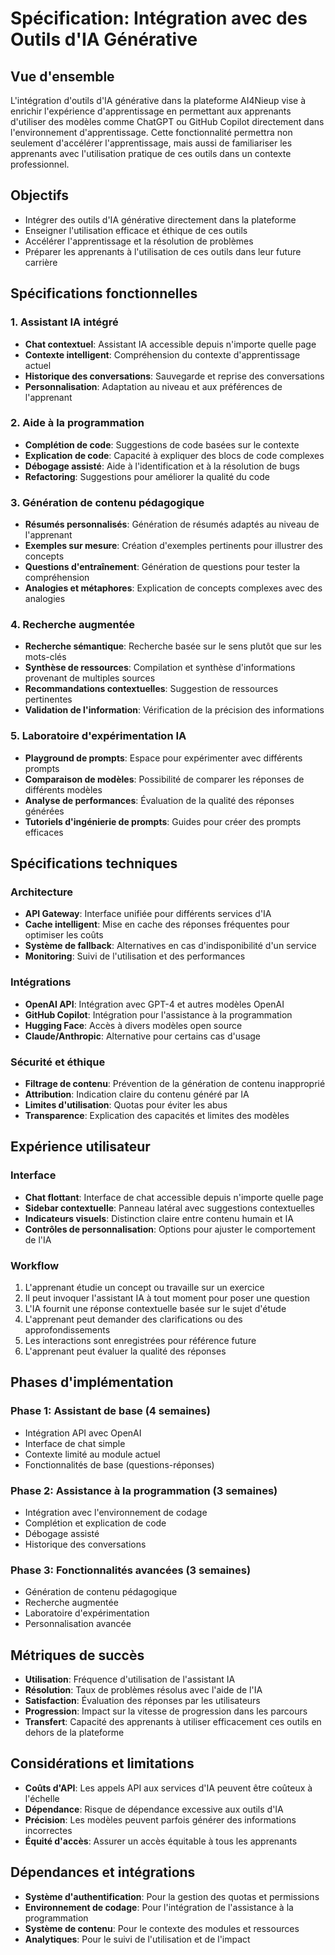 # Spécification: Intégration avec des Outils d'IA Générative

## Vue d'ensemble

L'intégration d'outils d'IA générative dans la plateforme AI4Nieup vise à enrichir l'expérience d'apprentissage en permettant aux apprenants d'utiliser des modèles comme ChatGPT ou GitHub Copilot directement dans l'environnement d'apprentissage. Cette fonctionnalité permettra non seulement d'accélérer l'apprentissage, mais aussi de familiariser les apprenants avec l'utilisation pratique de ces outils dans un contexte professionnel.

## Objectifs

- Intégrer des outils d'IA générative directement dans la plateforme
- Enseigner l'utilisation efficace et éthique de ces outils
- Accélérer l'apprentissage et la résolution de problèmes
- Préparer les apprenants à l'utilisation de ces outils dans leur future carrière

## Spécifications fonctionnelles

### 1. Assistant IA intégré

- **Chat contextuel**: Assistant IA accessible depuis n'importe quelle page
- **Contexte intelligent**: Compréhension du contexte d'apprentissage actuel
- **Historique des conversations**: Sauvegarde et reprise des conversations
- **Personnalisation**: Adaptation au niveau et aux préférences de l'apprenant

### 2. Aide à la programmation

- **Complétion de code**: Suggestions de code basées sur le contexte
- **Explication de code**: Capacité à expliquer des blocs de code complexes
- **Débogage assisté**: Aide à l'identification et à la résolution de bugs
- **Refactoring**: Suggestions pour améliorer la qualité du code

### 3. Génération de contenu pédagogique

- **Résumés personnalisés**: Génération de résumés adaptés au niveau de l'apprenant
- **Exemples sur mesure**: Création d'exemples pertinents pour illustrer des concepts
- **Questions d'entraînement**: Génération de questions pour tester la compréhension
- **Analogies et métaphores**: Explication de concepts complexes avec des analogies

### 4. Recherche augmentée

- **Recherche sémantique**: Recherche basée sur le sens plutôt que sur les mots-clés
- **Synthèse de ressources**: Compilation et synthèse d'informations provenant de multiples sources
- **Recommandations contextuelles**: Suggestion de ressources pertinentes
- **Validation de l'information**: Vérification de la précision des informations

### 5. Laboratoire d'expérimentation IA

- **Playground de prompts**: Espace pour expérimenter avec différents prompts
- **Comparaison de modèles**: Possibilité de comparer les réponses de différents modèles
- **Analyse de performances**: Évaluation de la qualité des réponses générées
- **Tutoriels d'ingénierie de prompts**: Guides pour créer des prompts efficaces

## Spécifications techniques

### Architecture

- **API Gateway**: Interface unifiée pour différents services d'IA
- **Cache intelligent**: Mise en cache des réponses fréquentes pour optimiser les coûts
- **Système de fallback**: Alternatives en cas d'indisponibilité d'un service
- **Monitoring**: Suivi de l'utilisation et des performances

### Intégrations

- **OpenAI API**: Intégration avec GPT-4 et autres modèles OpenAI
- **GitHub Copilot**: Intégration pour l'assistance à la programmation
- **Hugging Face**: Accès à divers modèles open source
- **Claude/Anthropic**: Alternative pour certains cas d'usage

### Sécurité et éthique

- **Filtrage de contenu**: Prévention de la génération de contenu inapproprié
- **Attribution**: Indication claire du contenu généré par IA
- **Limites d'utilisation**: Quotas pour éviter les abus
- **Transparence**: Explication des capacités et limites des modèles

## Expérience utilisateur

### Interface

- **Chat flottant**: Interface de chat accessible depuis n'importe quelle page
- **Sidebar contextuelle**: Panneau latéral avec suggestions contextuelles
- **Indicateurs visuels**: Distinction claire entre contenu humain et IA
- **Contrôles de personnalisation**: Options pour ajuster le comportement de l'IA

### Workflow

1. L'apprenant étudie un concept ou travaille sur un exercice
2. Il peut invoquer l'assistant IA à tout moment pour poser une question
3. L'IA fournit une réponse contextuelle basée sur le sujet d'étude
4. L'apprenant peut demander des clarifications ou des approfondissements
5. Les interactions sont enregistrées pour référence future
6. L'apprenant peut évaluer la qualité des réponses

## Phases d'implémentation

### Phase 1: Assistant de base (4 semaines)

- Intégration API avec OpenAI
- Interface de chat simple
- Contexte limité au module actuel
- Fonctionnalités de base (questions-réponses)

### Phase 2: Assistance à la programmation (3 semaines)

- Intégration avec l'environnement de codage
- Complétion et explication de code
- Débogage assisté
- Historique des conversations

### Phase 3: Fonctionnalités avancées (3 semaines)

- Génération de contenu pédagogique
- Recherche augmentée
- Laboratoire d'expérimentation
- Personnalisation avancée

## Métriques de succès

- **Utilisation**: Fréquence d'utilisation de l'assistant IA
- **Résolution**: Taux de problèmes résolus avec l'aide de l'IA
- **Satisfaction**: Évaluation des réponses par les utilisateurs
- **Progression**: Impact sur la vitesse de progression dans les parcours
- **Transfert**: Capacité des apprenants à utiliser efficacement ces outils en dehors de la plateforme

## Considérations et limitations

- **Coûts d'API**: Les appels API aux services d'IA peuvent être coûteux à l'échelle
- **Dépendance**: Risque de dépendance excessive aux outils d'IA
- **Précision**: Les modèles peuvent parfois générer des informations incorrectes
- **Équité d'accès**: Assurer un accès équitable à tous les apprenants

## Dépendances et intégrations

- **Système d'authentification**: Pour la gestion des quotas et permissions
- **Environnement de codage**: Pour l'intégration de l'assistance à la programmation
- **Système de contenu**: Pour le contexte des modules et ressources
- **Analytiques**: Pour le suivi de l'utilisation et de l'impact
